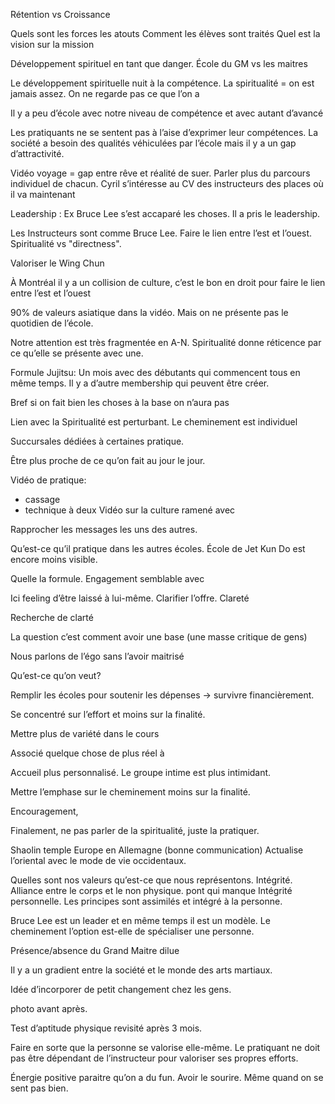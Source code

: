 Rétention vs Croissance

Quels sont les forces
les atouts
Comment les élèves sont traités
Quel est la vision  sur la mission

Développement spirituel en tant que danger. 
École du GM vs les maitres

Le développement spirituelle nuit à la compétence. La spiritualité = on est jamais assez. On ne regarde pas ce que l’on a 

Il y a peu d’école avec notre niveau de compétence et avec autant d’avancé

Les pratiquants ne se sentent pas à l’aise d’exprimer leur compétences. 
La société a besoin des qualités véhiculées par l’école mais il y a un gap d’attractivité.

Vidéo voyage  = gap entre rêve et réalité de suer. 
Parler plus du parcours individuel de chacun. 
Cyril s’intéresse au CV des instructeurs des places où il va maintenant

Leadership : Ex Bruce Lee s’est accaparé les choses. Il a pris le leadership. 

Les Instructeurs sont comme Bruce Lee. Faire le lien entre l’est et l’ouest.
Spiritualité vs "directness".

Valoriser le Wing Chun

À Montréal il y a un collision de culture, c’est le bon en droit pour faire le lien entre l’est et l’ouest

90% de valeurs asiatique dans la vidéo. Mais on ne présente pas le quotidien de l’école.

Notre attention est très fragmentée en A-N. Spiritualité donne réticence par ce qu’elle se présente avec une.

Formule Jujitsu: Un mois avec des débutants qui commencent tous en même temps. Il y a d’autre membership qui peuvent être créer.

Bref si on fait bien les choses à la base on n’aura pas

Lien avec la Spiritualité est perturbant. Le cheminement est individuel 

Succursales dédiées à certaines pratique.

Être plus proche de ce qu’on fait au jour le jour. 

Vidéo de pratique:
- cassage
- technique à deux
Vidéo sur la culture  ramené avec 

Rapprocher les messages les uns des autres.

Qu’est-ce qu’il pratique dans les autres écoles. École de Jet Kun Do est encore moins visible.

Quelle la formule. 
Engagement semblable avec 

Ici feeling d’être laissé à lui-même.  Clarifier l’offre. Clareté

Recherche de clarté

La question c’est comment avoir une base (une masse critique de gens)


Nous parlons de l’égo sans l’avoir maitrisé

Qu’est-ce qu’on veut?

Remplir les écoles pour soutenir les dépenses -> survivre financièrement.

Se concentré sur l’effort et moins sur la finalité.

Mettre plus de variété dans le cours 

Associé quelque chose de plus réel à 

Accueil plus personnalisé. Le groupe intime est plus intimidant. 

Mettre l’emphase sur le cheminement moins sur la finalité.

Encouragement, 

Finalement, ne pas parler de la spiritualité, juste la pratiquer.


Shaolin temple Europe en Allemagne (bonne communication) Actualise l’oriental avec le mode de vie occidentaux.

Quelles sont nos valeurs qu’est-ce que nous représentons. 
Intégrité. Alliance entre le corps et le non physique. pont qui manque Intégrité personnelle. Les principes sont assimilés et intégré à la personne.

Bruce Lee est un leader et en même temps il est un modèle. Le cheminement l’option est-elle de spécialiser une personne.

Présence/absence du Grand Maitre dilue 

Il y a un gradient entre la société et le monde des arts martiaux.

Idée d’incorporer de petit changement chez les gens. 

photo avant après. 

Test d’aptitude physique revisité après 3 mois.

Faire en sorte que la personne se valorise elle-même. Le pratiquant ne doit pas être dépendant de l’instructeur pour valoriser ses propres efforts.

Énergie positive paraitre qu’on a du fun. Avoir le sourire. Même quand on se sent pas bien. 










